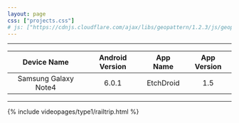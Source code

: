 ```yaml
---
layout: page
css: ["projects.css"]
# js: ["https://cdnjs.cloudflare.com/ajax/libs/geopattern/1.2.3/js/geopattern.min.js", "projects.js"]
---
```


---

|      Device Name     | Android Version |    App Name    | App Version |
|:--------------------:|:---------------:|:--------------:|:-----------:|
| Samsung Galaxy Note4 |      6.0.1      | EtchDroid |     1.5    |

---

{% include videopages/type1/railtrip.html %}